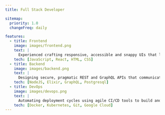 ```yaml
---
title: Full Stack Developer

sitemap:
  priority: 1.0
  changeFreq: daily

features:
  - title: Frontend
    image: images/frontend.png
    text: |
      Experienced crafting responsive, accessible and snappy UIs that leverage reactive programming to build dynamic and data-driven applications for tomorrow.
    tech: [JavaScript, React, HTML, CSS]
  - title: Backend
    image: images/backend.png
    text: |
      Designing secure, pragmatic REST and GraphQL APIs that communicate with databases and third-party integrations.
    tech: [NodeJS, Elixir, GraphQL, Postgresql]
  - title: DevOps
    image: images/devops.png
    text: |
      Automating deployment cycles using agile CI/CD tools to build and ship dockerized applications to the cloud using Kubernetes container orchestration.
    tech: [Docker, Kubernetes, Git, Google Cloud]
---
```

